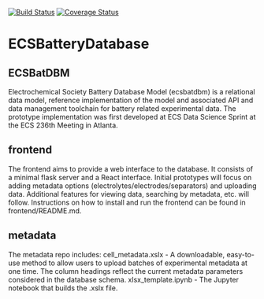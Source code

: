 [![Build Status](https://travis-ci.org/ECSHackWeek/ECSBatteryDatabase.svg?branch=master)](https://travis-ci.org/ECSHackWeek/ECSBatteryDatabase)
[![Coverage Status](https://coveralls.io/repos/github/ECSHackWeek/ECSBatteryDatabase/badge.svg?branch=master)](https://coveralls.io/github/ECSHackWeek/ECSBatteryDatabase?branch=master)

# ECSBatteryDatabase

## ECSBatDBM
Electrochemical Society Battery Database Model (ecsbatdbm) is a relational
data model, reference implementation of the model and associated API and
data management toolchain for battery related experimental data.  The
prototype implementation was first developed at ECS Data Science Sprint at
the ECS 236th Meeting in Atlanta.

## frontend
The frontend aims to provide a web interface to the database. It consists of a
minimal flask server and a React interface. Initial prototypes will focus on
adding metadata options (electrolytes/electrodes/separators) and uploading data.
Additional features for viewing data, searching by metadata, etc. will follow.
Instructions on how to install and run the frontend can be found in
frontend/README.md.

## metadata
The metadata repo includes: 
cell_metadata.xslx - A downloadable, easy-to-use method to allow users to upload batches of experimental metadata at one time. The column headings reflect the current metadata parameters considered in the database schema. 
xlsx_template.ipynb - The Jupyter notebook that builds the .xslx file.
